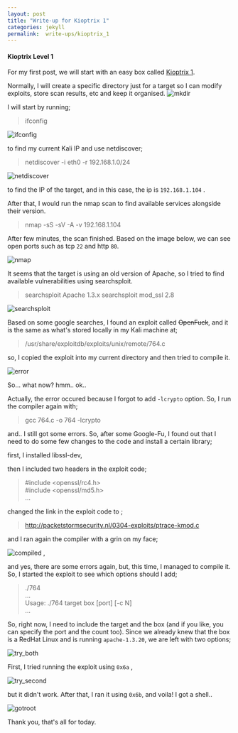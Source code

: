 ```yaml
---
layout: post
title: "Write-up for Kioptrix 1"
categories: jekyll
permalink:  write-ups/kioptrix_1
---
```


#### Kioptrix Level 1

For my first post, we will start with an easy box called [Kioptrix 1](https://www.vulnhub.com/entry/kioptrix-level-1-1,22/).

Normally, I will create a specific directory just for a target so I can modify exploits, store scan results, etc and keep it organised.
![mkdir](/assets/kioptrix_1/mkdir.png)

I will start by running;
>ifconfig

![ifconfig](/assets/kioptrix_1/ifconfig.png)

to find my current Kali IP and use netdiscover;
>netdiscover -i eth0 -r 192.168.1.0/24

![netdiscover](/assets/kioptrix_1/netdiscover.png)  

to find the IP of the target, and in this case, the ip is `192.168.1.104` .

After that, I would run the nmap scan to find available services alongside their version.  
>nmap -sS -sV -A -v 192.168.1.104

After few minutes, the scan finished. Based on the image below, we can see open ports such as tcp `22` and http `80`.

![nmap](/assets/kioptrix_1/nmap_result_target_apache.png)

It seems that the target is using an old version of Apache, so I tried to find available vulnerabilities using searchsploit.
> searchsploit Apache 1.3.x
> searchsploit mod_ssl 2.8

![searchsploit](/assets/kioptrix_1/searchsploit.png)

Based on some google searches, I found an exploit called ~~OpenFuck~~, and it is the same as what's stored locally in my Kali machine at;
> /usr/share/exploitdb/exploits/unix/remote/764.c

so, I copied the exploit into my current directory and then tried to compile it.

![error](/assets/kioptrix_1/error.png)

So... what now? hmm.. ok..

Actually, the error occured because I forgot to add `-lcrypto` option. So, I run the compiler again with;
> gcc 764.c -o 764 -lcrypto

and.. I still got some errors. So, after some Google-Fu, I found out that I need to do some few  changes to the code and install a certain library;

first, I installed libssl-dev,

then I included two headers in the exploit code;
>#include <openssl/rc4.h>  
>#include <openssl/md5.h>  
>...

changed the link in the exploit code to ;
>http://packetstormsecurity.nl/0304-exploits/ptrace-kmod.c

and I ran again the compiler with a grin on my face;

![compiled](/assets/kioptrix_1/compiled.png) ,

and yes, there are some errors again, but, this time, I managed to compile it. So, I started the exploit to see which options should I add;
> ./764  
> ...  
> Usage: ./764 target box [port] [-c N]  
> ...

So, right now, I need to include the target and the box (and if you like, you can specify the port and the count too). Since we already knew that the box is a RedHat Linux and is running `apache-1.3.20`, we are left with two options;

![try_both](/assets/kioptrix_1/try_both.png)

First, I tried running the exploit using `0x6a` ,

![try_second](/assets/kioptrix_1/try_second.png)

but it didn't work. After that, I ran it using `0x6b`, and voila! I got a shell..

![gotroot](/assets/kioptrix_1/got_root.png)

Thank you, that's all for today.
